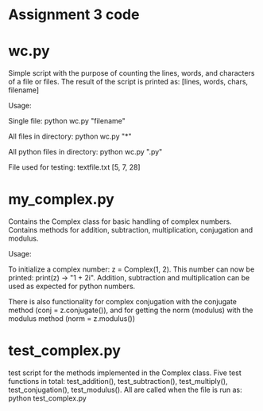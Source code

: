 # Assignment 3 code
# wc.py

Simple script with the purpose of counting the lines, words, and characters of a file or files. The result of the script is printed as: [lines, words, chars, filename]

Usage:

Single file: python wc.py "filename"

All files in directory: python wc.py "\*"

All python files in directory: python wc.py ".py"

File used for testing: textfile.txt [5, 7, 28]

# my_complex.py

Contains the Complex class for basic handling of complex numbers. Contains methods for addition, subtraction, multiplication, conjugation and modulus.

Usage:

To initialize a complex number: z = Complex(1, 2). This number can now be printed: print(z) -> "1 + 2i". Addition, subtraction and multiplication can be used as expected for python numbers.

There is also functionality for complex conjugation with the conjugate method (conj = z.conjugate()), and for getting the norm (modulus) with the modulus method (norm = z.modulus())

# test_complex.py

test script for the methods implemented in the Complex class. Five test functions in total: test_addition(), test_subtraction(), test_multiply(), test_conjugation(), test_modulus(). All are called when the file is run as: python test_complex.py
